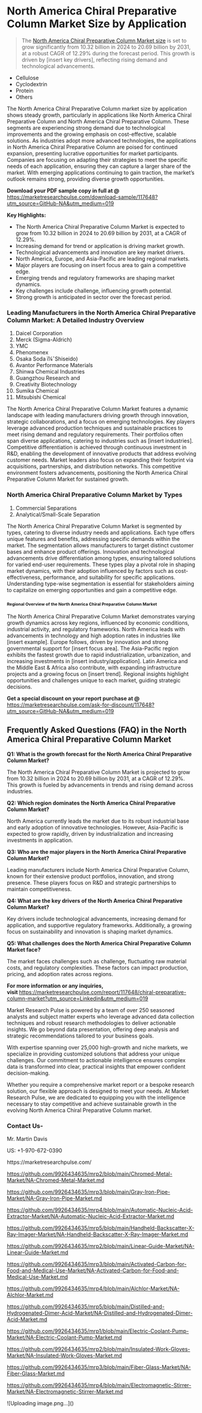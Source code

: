 <h1>North America Chiral Preparative Column Market&nbsp;Size by Application</h1><blockquote><p>The <a href="https://marketresearchpulse.com/download-sample/117648?utm_source=GitHub-NA&amp;utm_medium=019">North America Chiral Preparative Column Market size</a> is set to grow significantly from 10.32 billion in 2024 to 20.69 billion by 2031, at a robust CAGR of 12.29% during the forecast period. This growth is driven by [insert key drivers], reflecting rising demand and technological advancements.</p></blockquote><ul><li>Cellulose<li> Cyclodextrin<li> Protein<li> Others</li></ul><p>The North America Chiral Preparative Column market size by application shows steady growth, particularly in applications like North America Chiral Preparative Column and North America Chiral Preparative Column. These segments are experiencing strong demand due to technological improvements and the growing emphasis on cost-effective, scalable solutions. As industries adopt more advanced technologies, the applications in North America Chiral Preparative Column are poised for continued expansion, presenting lucrative opportunities for market participants. Companies are focusing on adapting their strategies to meet the specific needs of each application, ensuring they can capture a larger share of the market. With emerging applications continuing to gain traction, the market’s outlook remains strong, providing diverse growth opportunities.</p><p><strong>Download your PDF sample copy in full at @ </strong><a href="https://marketresearchpulse.com/download-sample/117648?utm_source=GitHub-NA&amp;utm_medium=019">https://marketresearchpulse.com/download-sample/117648?utm_source=GitHub-NA&amp;utm_medium=019</a></p><p><strong>Key Highlights: </strong></p><ul><li>The North America Chiral Preparative Column Market is expected to grow from 10.32 billion in 2024 to 20.69 billion by 2031, at a CAGR of 12.29%.</li><li>Increasing demand for trend or application is driving market growth.</li><li>Technological advancements and innovation are key market drivers.</li><li>North America, Europe, and Asia-Pacific are leading regional markets.</li><li>Major players are focusing on insert focus area to gain a competitive edge.</li><li>Emerging trends and regulatory frameworks are shaping market dynamics.</li><li>Key challenges include challenge, influencing growth potential.</li><li>Strong growth is anticipated in sector over the forecast period.</li></ul><h3>Leading Manufacturers in the North America Chiral Preparative Column Market: A Detailed Industry Overview</h3><ol><li>Daicel Corporation</li><li>Merck (Sigma-Aldrich)</li><li>YMC</li><li>Phenomenex</li><li>Osaka Soda ï¼ˆShiseido)</li><li>Avantor Performance Materials</li><li>Shinwa Chemical Industries</li><li>Guangzhou Research and</li><li>Creativity Biotechnology</li><li>Sumika Chemical</li><li>Mitsubishi Chemical</li></ol><div class="flex max-w-full flex-col flex-grow"><div class="min-h-8 text-message flex w-full flex-col items-end gap-2 whitespace-normal break-words [.text-message+&amp;]:mt-5" dir="auto" data-message-author-role="assistant" data-message-id="fd8432e4-4910-450d-b182-61b7bfb0a01f" data-message-model-slug="gpt-4o"><div class="flex w-full flex-col gap-1 empty:hidden first:pt-[3px]"><div class="markdown prose w-full break-words dark:prose-invert light"><p>The North America Chiral Preparative Column Market features a dynamic landscape with leading manufacturers driving growth through innovation, strategic collaborations, and a focus on emerging technologies. Key players leverage advanced production techniques and sustainable practices to meet rising demand and regulatory requirements. Their portfolios often span diverse applications, catering to industries such as [insert industries]. Competitive differentiation is achieved through continuous investment in R&amp;D, enabling the development of innovative products that address evolving customer needs. Market leaders also focus on expanding their footprint via acquisitions, partnerships, and distribution networks. This competitive environment fosters advancements, positioning the North America Chiral Preparative Column Market for sustained growth.</p></div></div></div></div><h3>North America Chiral Preparative Column Market by Types</h3><ol><li>Commercial Separations<li> Analytical/Small-Scale Separation</li></ol><div class="flex max-w-full flex-col flex-grow"><div class="min-h-8 text-message flex w-full flex-col items-end gap-2 whitespace-normal break-words [.text-message+&amp;]:mt-5" dir="auto" data-message-author-role="assistant" data-message-id="084470be-0bb7-4664-bddf-5156b4f41249" data-message-model-slug="gpt-4o-mini"><div class="flex w-full flex-col gap-1 empty:hidden first:pt-[3px]"><div class="markdown prose w-full break-words dark:prose-invert light"><p>The North America Chiral Preparative Column Market is segmented by types, catering to diverse industry needs and applications. Each type offers unique features and benefits, addressing specific demands within the market. The segmentation allows manufacturers to target distinct customer bases and enhance product offerings. Innovation and technological advancements drive differentiation among types, ensuring tailored solutions for varied end-user requirements. These types play a pivotal role in shaping market dynamics, with their adoption influenced by factors such as cost-effectiveness, performance, and suitability for specific applications. Understanding type-wise segmentation is essential for stakeholders aiming to capitalize on emerging opportunities and gain a competitive edge.</p></div></div></div></div><h3><span style="font-size: 11px;">Regional Overview of the North America Chiral Preparative Column Market</span></h3><div class="flex max-w-full flex-col flex-grow"><div class="min-h-8 text-message flex w-full flex-col items-end gap-2 whitespace-normal break-words [.text-message+&amp;]:mt-5" dir="auto" data-message-author-role="assistant" data-message-id="e9038762-ce64-4e30-91c9-9bd413514231" data-message-model-slug="gpt-4o-mini"><div class="flex w-full flex-col gap-1 empty:hidden first:pt-[3px]"><div class="markdown prose w-full break-words dark:prose-invert light"><p>The North America Chiral Preparative Column Market demonstrates varying growth dynamics across key regions, influenced by economic conditions, industrial activity, and regulatory frameworks. North America leads with advancements in technology and high adoption rates in industries like [insert example]. Europe follows, driven by innovation and strong governmental support for [insert focus area]. The Asia-Pacific region exhibits the fastest growth due to rapid industrialization, urbanization, and increasing investments in [insert industry/application]. Latin America and the Middle East &amp; Africa also contribute, with expanding infrastructure projects and a growing focus on [insert trend]. Regional insights highlight opportunities and challenges unique to each market, guiding strategic decisions.</p></div></div></div></div><p><strong>Get a special discount on your report purchase at @ </strong><a href="https://marketresearchpulse.com/ask-for-discount/117648?utm_source=GitHub-NA&amp;utm_medium=019">https://marketresearchpulse.com/ask-for-discount/117648?utm_source=GitHub-NA&amp;utm_medium=019</a></p><h2>Frequently Asked Questions (FAQ) in the North America Chiral Preparative Column Market</h2><p><strong>Q1: What is the growth forecast for the North America Chiral Preparative Column Market?</strong></p><p>The North America Chiral Preparative Column Market is projected to grow from 10.32 billion in 2024 to 20.69 billion by 2031, at a CAGR of 12.29%. This growth is fueled by advancements in trends and rising demand across industries.</p><p><strong>Q2: Which region dominates the North America Chiral Preparative Column Market?</strong></p><p>North America currently leads the market due to its robust industrial base and early adoption of innovative technologies. However, Asia-Pacific is expected to grow rapidly, driven by industrialization and increasing investments in application.</p><p><strong>Q3: Who are the major players in the North America Chiral Preparative Column Market?</strong></p><p>Leading manufacturers include North America Chiral Preparative Column, known for their extensive product portfolios, innovation, and strong presence. These players focus on R&amp;D and strategic partnerships to maintain competitiveness.</p><p><strong>Q4: What are the key drivers of the North America Chiral Preparative Column Market?</strong></p><p>Key drivers include technological advancements, increasing demand for application, and supportive regulatory frameworks. Additionally, a growing focus on sustainability and innovation is shaping market dynamics.</p><p><strong>Q5: What challenges does the North America Chiral Preparative Column Market face?</strong></p><p>The market faces challenges such as challenge, fluctuating raw material costs, and regulatory complexities. These factors can impact production, pricing, and adoption rates across regions.</p><p><strong>For more information or any inquiries, visit&nbsp;</strong><a href="https://marketresearchpulse.com/report/117648/chiral-preparative-column-market?utm_source=Linkedin&utm_medium=019">https://marketresearchpulse.com/report/117648/chiral-preparative-column-market?utm_source=Linkedin&utm_medium=019</a></p><p>Market Research Pulse is powered by a team of over 250 seasoned analysts and subject matter experts who leverage advanced data collection techniques and robust research methodologies to deliver actionable insights. We go beyond data presentation, offering deep analysis and strategic recommendations tailored to your business goals.</p><p>With expertise spanning over 25,000 high-growth and niche markets, we specialize in providing customized solutions that address your unique challenges. Our commitment to actionable intelligence ensures complex data is transformed into clear, practical insights that empower confident decision-making.</p><p>Whether you require a comprehensive market report or a bespoke research solution, our flexible approach is designed to meet your needs. At Market Research Pulse, we are dedicated to equipping you with the intelligence necessary to stay competitive and achieve sustainable growth in the evolving North America Chiral Preparative Column market.</p><h3><strong>Contact Us-</strong></h3><p>Mr. Martin Davis</p><p>US: +1-970-672-0390</p><p>https://marketresearchpulse.com/</p><p><a href="https://github.com/9926434635/mrp2/blob/main/Chromed-Metal-Market/NA-Chromed-Metal-Market.md">https://github.com/9926434635/mrp2/blob/main/Chromed-Metal-Market/NA-Chromed-Metal-Market.md</a></p><p><a href="https://github.com/9926434635/mrp3/blob/main/Gray-Iron-Pipe-Market/NA-Gray-Iron-Pipe-Market.md">https://github.com/9926434635/mrp3/blob/main/Gray-Iron-Pipe-Market/NA-Gray-Iron-Pipe-Market.md</a></p><p><a href="https://github.com/9926434635/mrp4/blob/main/Automatic-Nucleic-Acid-Extractor-Market/NA-Automatic-Nucleic-Acid-Extractor-Market.md">https://github.com/9926434635/mrp4/blob/main/Automatic-Nucleic-Acid-Extractor-Market/NA-Automatic-Nucleic-Acid-Extractor-Market.md</a></p><p><a href="https://github.com/9926434635/mrp5/blob/main/Handheld-Backscatter-X-Ray-Imager-Market/NA-Handheld-Backscatter-X-Ray-Imager-Market.md">https://github.com/9926434635/mrp5/blob/main/Handheld-Backscatter-X-Ray-Imager-Market/NA-Handheld-Backscatter-X-Ray-Imager-Market.md</a></p><p><a href="https://github.com/9926434635/mrp2/blob/main/Linear-Guide-Market/NA-Linear-Guide-Market.md">https://github.com/9926434635/mrp2/blob/main/Linear-Guide-Market/NA-Linear-Guide-Market.md</a></p><p><a href="https://github.com/9926434635/mrp3/blob/main/Activated-Carbon-for-Food-and-Medical-Use-Market/NA-Activated-Carbon-for-Food-and-Medical-Use-Market.md">https://github.com/9926434635/mrp3/blob/main/Activated-Carbon-for-Food-and-Medical-Use-Market/NA-Activated-Carbon-for-Food-and-Medical-Use-Market.md</a></p><p><a href="https://github.com/9926434635/mrp4/blob/main/Alchlor-Market/NA-Alchlor-Market.md">https://github.com/9926434635/mrp4/blob/main/Alchlor-Market/NA-Alchlor-Market.md</a></p><p><a href="https://github.com/9926434635/mrp5/blob/main/Distilled-and-Hydrogenated-Dimer-Acid-Market/NA-Distilled-and-Hydrogenated-Dimer-Acid-Market.md">https://github.com/9926434635/mrp5/blob/main/Distilled-and-Hydrogenated-Dimer-Acid-Market/NA-Distilled-and-Hydrogenated-Dimer-Acid-Market.md</a></p><p><a href="https://github.com/9926434635/mrp1/blob/main/Electric-Coolant-Pump-Market/NA-Electric-Coolant-Pump-Market.md">https://github.com/9926434635/mrp1/blob/main/Electric-Coolant-Pump-Market/NA-Electric-Coolant-Pump-Market.md</a></p><p><a href="https://github.com/9926434635/mrp2/blob/main/Insulated-Work-Gloves-Market/NA-Insulated-Work-Gloves-Market.md">https://github.com/9926434635/mrp2/blob/main/Insulated-Work-Gloves-Market/NA-Insulated-Work-Gloves-Market.md</a></p><p><a href="https://github.com/9926434635/mrp3/blob/main/Fiber-Glass-Market/NA-Fiber-Glass-Market.md">https://github.com/9926434635/mrp3/blob/main/Fiber-Glass-Market/NA-Fiber-Glass-Market.md</a></p><p><a href="https://github.com/9926434635/mrp4/blob/main/Electromagnetic-Stirrer-Market/NA-Electromagnetic-Stirrer-Market.md">https://github.com/9926434635/mrp4/blob/main/Electromagnetic-Stirrer-Market/NA-Electromagnetic-Stirrer-Market.md</a></p>
![Uploading image.png…]()
